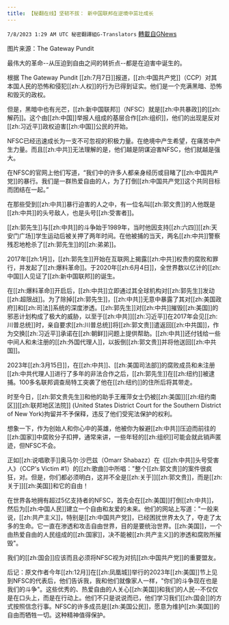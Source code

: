 ```yaml
---
title: 【秘翻在线】坚韧不拔： 新中国联邦在逆境中茁壮成长
---
```

`7/8/2023 1:29 AM UTC 秘密翻譯組G-Translators` [轉載自GNews](https://gnews.org/articles/1444495)

图片来源：The Gateway Pundit

最伟大的革命--从压迫到自由之间的转折点--都是在迫害中诞生的。

根据 The Gateway Pundit [[zh:7月7日]]报道，[[zh:中国共产党]]（CCP）对其本国人民的恐怖和侵犯[[zh:人权]]的行为已得到证实。他们是一个充满黑暗、恐怖和毁灭的政权。

但是，黑暗中也有光芒，[[zh:新中国联邦]]（NFSC）就是[[zh:中共暴政]]的[[zh:解药]]。这个由[[zh:中国]]举报人组成的基层合作[[zh:组织]]，他们的出现是反对[[zh:习近平]]政权迫害[[zh:中国]]公民的开始。

NFSC已经迅速成长为一支不可忽视的积极力量。在绝境中产生希望，在痛苦中产生力量。而且[[zh:中共]]无法理解的是，他们越是阴谋迫害NFSC，他们就越是强大。

在NFSC的官网上他们写道，“我们中的许多人都亲身经历或目睹了[[zh:中国共产党]]的暴行。我们是一群热爱自由的人，为了打倒[[zh:中国共产党]]这个共同目标而团结在一起。”

在那些受到[[zh:中共]]暴行迫害的人之中，有一位名叫[[zh:郭文贵]]的人他既是[[zh:中共]]的头号敌人，也是头号[[zh:受害者]]。

[[zh:郭先生]]与[[zh:中共]]的斗争始于1989年，当时他因支持[[zh:六四]][[zh:天安门广场]]学生运动后被关押了两年时间。在他被捕的当天，两名[[zh:中共]]警察残忍地枪杀了[[zh:郭先生]]的[[zh:弟弟]]。

2017年[[zh:1月]]，[[zh:郭先生]]开始在互联网上揭露[[zh:中共]]权贵的腐败和罪行，并发起了[[zh:爆料革命]]。于2020年[[zh:6月4日]]，全世界数以亿计的[[zh:中国]]人见证了[[zh:新中国联邦]]的诞生。

在[[zh:爆料革命]]开启后，[[zh:中共]]立即通过其全球机构对[[zh:郭先生]]发动[[zh:超限战]]。为了除掉[[zh:郭先生]]，[[zh:中共]]无意中暴露了其对[[zh:美国政府]]和[[zh:司法]]系统的深度渗透。[[zh:郭先生]]对[[zh:中共]]摧毁[[zh:美国]]的邪恶计划构成了极大的威胁，以至于[[zh:中共]][[zh:习近平]]在2017年会见[[zh:川普总统]]时，亲自要求[[zh:川普总统]]将[[zh:郭文贵]]遣返回[[zh:中共国]]，作为交换[[zh:习近平]]承诺在[[zh:朝鲜]]问题上提供帮助。[[zh:中共]]还付钱给一些中间人和未注册的[[zh:外国代理人]]，以扳倒[[zh:郭文贵]]并将他送回[[zh:中共国]]。

2023年[[zh:3月15日]]，在[[zh:中共]]、[[zh:美国司法部]]的腐败成员和未注册[[zh:中共代理人]]进行了多年的非法合作之后，[[zh:郭先生]]在[[zh:纽约]]被逮捕。100多名联邦调查局特工突袭了他在[[zh:纽约]]的住所后将其带走。

时至今日，[[zh:郭文贵先生]]和他的助手王雁萍女士仍被[[zh:美国]][[zh:纽约南区]][[zh:联邦地区法院]] (United States District Court for the Southern District of New York)拘留并不予保释，违反了他们受宪法保护的权利。

想象一下，作为创始人和你心中的英雄，他被你为躲避[[zh:中共]]压迫而前往的[[zh:国家]]中腐败分子扣押，通常来讲，一些年轻的[[zh:组织]]可能会就此销声匿迹，但NFSC不会。

正如[[zh:说唱歌手]]奥马尔·沙巴兹（Omarr Shabazz）在《[[zh:中共]]头号受害人》（CCP's Victim #1）的[[zh:歌曲]]中所唱："整个[[zh:郭文贵]]的案件很疯狂，对。但是，你们都必须明白，这并不全是[[zh:关于]][[zh:郭文贵]]，而是[[zh:关于]][[zh:美国]]和它的自由！

在世界各地拥有超过5亿支持者的NFSC，首先会在[[zh:美国]]打倒[[zh:中共]]，然后为[[zh:中国人民]]建立一个自由和友爱的未来。他们的网站上写道："一般来说，[[zh:共产主义]]，特别是[[zh:中国共产党]]，已经困扰世界太久了，夺走了太多的生命。它一直在渗透和攻击自由世界，目的是要统治世界。[[zh:美国]]，一个由热爱自由的人民组成的[[zh:国家]]，决不能被[[zh:共产主义]]的渗透和腐败所摧毁"。

我们的[[zh:国会]]应该而且必须将NFSC视为对抗[[zh:中国共产党]]的重要盟友。

后记：原文作者今年[[zh:12月]]在[[zh:凤凰城]]举行的2023年[[zh:美国]]节上见到NFSC的代表后，他们告诉我，我和他们就像家人一样，"你们的斗争现在也是我们的斗争"。这些优秀的、热爱自由的人关心[[zh:美国]]和我们的人民\--不仅仅是在口头上，而是在行动上。他们不只是说说而已，他们学习我们[[zh:国会]]的方式按照信念行事。NFSC的许多成员是[[zh:美国公民]]，愿意为维护[[zh:美国]]的自由而牺牲一切。这种精神值得保护。
